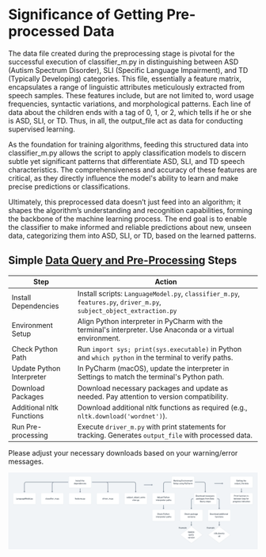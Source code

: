 # Significance of Getting Pre-processed Data
The data file created during the preprocessing stage is pivotal for the successful execution of classifier_m.py 
in distinguishing between ASD (Autism Spectrum Disorder), SLI (Specific Language Impairment), and TD (Typically 
Developing) categories. This file, essentially a feature matrix, encapsulates a range of linguistic attributes 
meticulously extracted from speech samples. These features include, but are not limited to, word usage frequencies, 
syntactic variations, and morphological patterns.  Each line of data about the children ends with a tag of 0, 1, or 2, 
which tells if he or she is ASD, SLI, or TD. Thus, in all, the output_file act as data for conducting supervised learning.

As the foundation for training algorithms, feeding this structured data into classifier_m.py allows the script to apply
classification models to discern subtle yet significant patterns that differentiate ASD, SLI, and TD speech 
characteristics. The comprehensiveness and accuracy of these features are critical, as they directly influence 
the model's ability to learn and make precise predictions or classifications.

Ultimately, this preprocessed data doesn’t just feed into an algorithm; it shapes the algorithm’s understanding and 
recognition capabilities, forming the backbone of the machine learning process. The end goal is to enable the 
classifier to make informed and reliable predictions about new, unseen data, categorizing them into ASD, SLI, or TD, 
based on the learned patterns.

## Simple [Data Query and Pre-Processing](Code/Data-Query) Steps

| Step                        | Action                                                                                                   |
|-----------------------------|----------------------------------------------------------------------------------------------------------|
| Install Dependencies        | Install scripts: `LanguageModel.py`, `classifier_m.py`, `features.py`, `driver_m.py`, `subject_object_extraction.py` |
| Environment Setup           | Align Python interpreter in PyCharm with the terminal's interpreter. Use Anaconda or a virtual environment. |
| Check Python Path           | Run `import sys; print(sys.executable)` in Python and `which python` in the terminal to verify paths.     |
| Update Python Interpreter   | In PyCharm (macOS), update the interpreter in Settings to match the terminal's Python path.               |
| Download Packages           | Download necessary packages and update as needed. Pay attention to version compatibility.                 |
| Additional nltk Functions   | Download additional nltk functions as required (e.g., `nltk.download('wordnet')`).                        |
| Run Pre-processing          | Execute `driver_m.py` with print statements for tracking. Generates `output_file` with processed data.    |

Please adjust your necessary downloads based on your warning/error messages.

![](/DataQuery.png)

